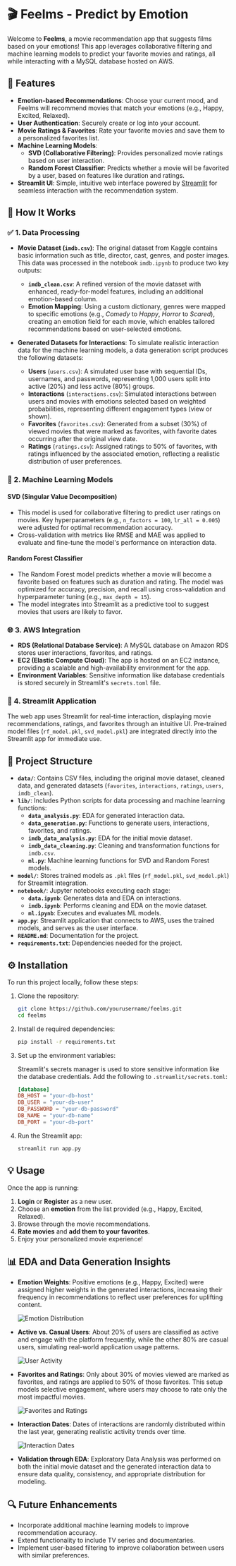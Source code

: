 # 🎬 Feelms - Predict by Emotion

Welcome to **Feelms**, a movie recommendation app that suggests films based on your emotions! This app leverages collaborative filtering and machine learning models to predict your favorite movies and ratings, all while interacting with a MySQL database hosted on AWS.

## 📌 Features

- **Emotion-based Recommendations**: Choose your current mood, and Feelms will recommend movies that match your emotions (e.g., Happy, Excited, Relaxed).
- **User Authentication**: Securely create or log into your account.
- **Movie Ratings & Favorites**: Rate your favorite movies and save them to a personalized favorites list.
- **Machine Learning Models**:
  - **SVD (Collaborative Filtering)**: Provides personalized movie ratings based on user interaction.
  - **Random Forest Classifier**: Predicts whether a movie will be favorited by a user, based on features like duration and ratings.
- **Streamlit UI**: Simple, intuitive web interface powered by [Streamlit](https://streamlit.io/) for seamless interaction with the recommendation system.

## 🔬 How It Works

### ✅ 1. Data Processing

- **Movie Dataset (`imdb.csv`)**: The original dataset from Kaggle contains basic information such as title, director, cast, genres, and poster images. This data was processed in the notebook `imdb.ipynb` to produce two key outputs:
  - **`imdb_clean.csv`**: A refined version of the movie dataset with enhanced, ready-for-model features, including an additional emotion-based column.
  - **Emotion Mapping**: Using a custom dictionary, genres were mapped to specific emotions (e.g., *Comedy* to *Happy*, *Horror* to *Scared*), creating an emotion field for each movie, which enables tailored recommendations based on user-selected emotions.

- **Generated Datasets for Interactions**: To simulate realistic interaction data for the machine learning models, a data generation script produces the following datasets:
  - **Users** (`users.csv`): A simulated user base with sequential IDs, usernames, and passwords, representing 1,000 users split into active (20%) and less active (80%) groups.
  - **Interactions** (`interactions.csv`): Simulated interactions between users and movies with emotions selected based on weighted probabilities, representing different engagement types (view or shown).
  - **Favorites** (`favorites.csv`): Generated from a subset (30%) of viewed movies that were marked as favorites, with favorite dates occurring after the original view date.
  - **Ratings** (`ratings.csv`): Assigned ratings to 50% of favorites, with ratings influenced by the associated emotion, reflecting a realistic distribution of user preferences.
   
### 🧠 2. Machine Learning Models

#### **SVD (Singular Value Decomposition)**

- This model is used for collaborative filtering to predict user ratings on movies. Key hyperparameters (e.g., `n_factors = 100`, `lr_all = 0.005`) were adjusted for optimal recommendation accuracy.
- Cross-validation with metrics like RMSE and MAE was applied to evaluate and fine-tune the model's performance on interaction data.

#### **Random Forest Classifier**

- The Random Forest model predicts whether a movie will become a favorite based on features such as duration and rating. The model was optimized for accuracy, precision, and recall using cross-validation and hyperparameter tuning (e.g., `max_depth = 15`).
- The model integrates into Streamlit as a predictive tool to suggest movies that users are likely to favor.

### 🌐 3. AWS Integration

- **RDS (Relational Database Service)**: A MySQL database on Amazon RDS stores user interactions, favorites, and ratings.
- **EC2 (Elastic Compute Cloud)**: The app is hosted on an EC2 instance, providing a scalable and high-availability environment for the app.
- **Environment Variables**: Sensitive information like database credentials is stored securely in Streamlit's `secrets.toml` file.

### 🚀 4. Streamlit Application

The web app uses Streamlit for real-time interaction, displaying movie recommendations, ratings, and favorites through an intuitive UI. Pre-trained model files (`rf_model.pkl`, `svd_model.pkl`) are integrated directly into the Streamlit app for immediate use.

## 📁 Project Structure

- **`data/`**: Contains CSV files, including the original movie dataset, cleaned data, and generated datasets (`favorites`, `interactions`, `ratings`, `users`, `imdb_clean`).
- **`lib/`**: Includes Python scripts for data processing and machine learning functions:
  - **`data_analysis.py`**: EDA for generated interaction data.
  - **`data_generation.py`**: Functions to generate users, interactions, favorites, and ratings.
  - **`imdb_data_analysis.py`**: EDA for the initial movie dataset.
  - **`imdb_data_cleaning.py`**: Cleaning and transformation functions for `imdb.csv`.
  - **`ml.py`**: Machine learning functions for SVD and Random Forest models.
- **`model/`**: Stores trained models as `.pkl` files (`rf_model.pkl`, `svd_model.pkl`) for Streamlit integration.
- **`notebook/`**: Jupyter notebooks executing each stage:
  - **`data.ipynb`**: Generates data and EDA on interactions.
  - **`imdb.ipynb`**: Performs cleaning and EDA on the movie dataset.
  - **`ml.ipynb`**: Executes and evaluates ML models.
- **`app.py`**: Streamlit application that connects to AWS, uses the trained models, and serves as the user interface.
- **`README.md`**: Documentation for the project.
- **`requirements.txt`**: Dependencies needed for the project.

## ⚙️ Installation

To run this project locally, follow these steps:

1. Clone the repository:

   ```bash
   git clone https://github.com/yourusername/feelms.git
   cd feelms

2. Install de required dependencies:

   ```bash
   pip install -r requirements.txt

3. Set up the environment variables:

   Streamlit's secrets manager is used to store sensitive information like the database credentials. Add the following to `.streamlit/secrets.toml`:

   ```toml
   [database]
   DB_HOST = "your-db-host"
   DB_USER = "your-db-user"
   DB_PASSWORD = "your-db-password"
   DB_NAME = "your-db-name"
   DB_PORT = "your-db-port"

4. Run the Streamlit app:
   ```bash
   streamlit run app.py

## 💡 Usage

Once the app is running:

1. **Login** or **Register** as a new user.
2. Choose an **emotion** from the list provided (e.g., Happy, Excited, Relaxed).
3. Browse through the movie recommendations.
4. **Rate movies** and **add them to your favorites**.
5. Enjoy your personalized movie experience!

## 📊 EDA and Data Generation Insights

- **Emotion Weights**: Positive emotions (e.g., Happy, Excited) were assigned higher weights in the generated interactions, increasing their frequency in recommendations to reflect user preferences for uplifting content.

  ![Emotion Distribution](./images/emotion_distribution.png)

- **Active vs. Casual Users**: About 20% of users are classified as active and engage with the platform frequently, while the other 80% are casual users, simulating real-world application usage patterns.

  ![User Activity](./images/user_activity.png)

- **Favorites and Ratings**: Only about 30% of movies viewed are marked as favorites, and ratings are applied to 50% of those favorites. This setup models selective engagement, where users may choose to rate only the most impactful movies.

  ![Favorites and Ratings](./images/favorites_ratings_distribution.png)

- **Interaction Dates**: Dates of interactions are randomly distributed within the last year, generating realistic activity trends over time.

  ![Interaction Dates](./images/interaction_dates.png)

- **Validation through EDA**: Exploratory Data Analysis was performed on both the initial movie dataset and the generated interaction data to ensure data quality, consistency, and appropriate distribution for modeling.

## 🔍 Future Enhancements

- Incorporate additional machine learning models to improve recommendation accuracy.
- Extend functionality to include TV series and documentaries.
- Implement user-based filtering to improve collaboration between users with similar preferences.
